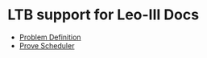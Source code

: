 # LTB support for Leo-III Docs
* [Problem Definition](problem.md)
* [Prove Scheduler](scheduler.md)
